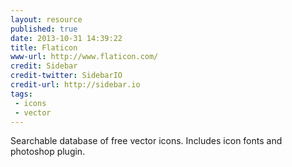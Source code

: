 ```yaml
---
layout: resource
published: true
date: 2013-10-31 14:39:22
title: Flaticon
www-url: http://www.flaticon.com/
credit: Sidebar
credit-twitter: SidebarIO
credit-url: http://sidebar.io
tags: 
 - icons
 - vector
---
```


Searchable database of free vector icons. Includes icon fonts and photoshop plugin.